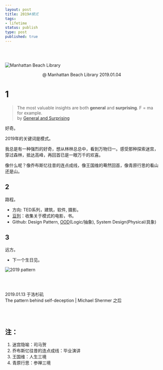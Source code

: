 ```yaml
--- 
layout: post
title: 2019#模式
tags: 
- lifetime
status: publish
type: post
published: true
---
```


<br>
<br>

![Manhattan Beach Library](https://i.imgur.com/0wCmMNx.jpg)
<center> @ Manhattan Beach Library 2019.01.04 </center>

# 1

> The most valuable insights are both **general** and **surprising**. F = ma for example.  
> by [General and Surprising](http://www.paulgraham.com/sun.html)

好奇。

2019年的关键词是模式。

我总是有一种强烈的好奇，想从林林总总中，看到万物归一。感受那种探索迷宫，穿过森林，抵达高峰，再回首已是一眼万千的欢喜。

像什么呢？像乔布斯忆往昔的连点成线，像王国维的蓦然回首，像青原行思的看山还是山。


	
## 2

路程。

- 方向: TED系列，建筑，软件, 摄影。
- [豆列](https://www.douban.com/doulist/111515162/)：收集关于模式的电影，书。
- Github: Design Pattern, [OOD](https://github.com/willwang-x/cs-cornerstone/tree/master/18-interview/OOD)(Logic/抽象), System Design(Physical/具象)

## 3

远方。

- 下一个生日见。

![2019 pattern](https://i.imgur.com/vMBLCL3.png)




<br>
<br>
           
2019.01.13 于洛杉矶<br>
The pattern behind self-deception | Michael Shermer 之后



<br>
<br>


## 注：

1. 迷宫隐喻：司马贺
2. 乔布斯忆往昔的连点成线：毕业演讲
3. 王国维：人生三境
4. 青原行思：参禅三境


